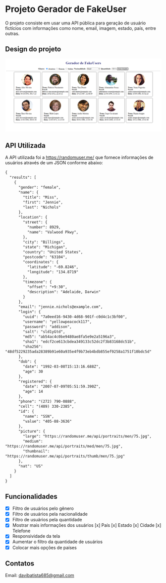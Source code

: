 # Projeto Gerador de FakeUser

O projeto consiste em usar uma API pública para geração de usuário fictícios com informações como nome, email, imagem, estado, país, entre outras.

## Design do projeto

![alt text](image.png)

## API Utilizada

A API utilizada foi a https://randomuser.me/ que fornece informações de usuários através de um JSON conforme abaixo:

```
{
  "results": [
    {
      "gender": "female",
      "name": {
        "title": "Miss",
        "first": "Jennie",
        "last": "Nichols"
      },
      "location": {
        "street": {
          "number": 8929,
          "name": "Valwood Pkwy",
        },
        "city": "Billings",
        "state": "Michigan",
        "country": "United States",
        "postcode": "63104",
        "coordinates": {
          "latitude": "-69.8246",
          "longitude": "134.8719"
        },
        "timezone": {
          "offset": "+9:30",
          "description": "Adelaide, Darwin"
        }
      },
      "email": "jennie.nichols@example.com",
      "login": {
        "uuid": "7a0eed16-9430-4d68-901f-c0d4c1c3bf00",
        "username": "yellowpeacock117",
        "password": "addison",
        "salt": "sld1yGtd",
        "md5": "ab54ac4c0be9480ae8fa5e9e2a5196a3",
        "sha1": "edcf2ce613cbdea349133c52dc2f3b83168dc51b",
        "sha256": "48df5229235ada28389b91e60a935e4f9b73eb4bdb855ef9258a1751f10bdc5d"
      },
      "dob": {
        "date": "1992-03-08T15:13:16.688Z",
        "age": 30
      },
      "registered": {
        "date": "2007-07-09T05:51:59.390Z",
        "age": 14
      },
      "phone": "(272) 790-0888",
      "cell": "(489) 330-2385",
      "id": {
        "name": "SSN",
        "value": "405-88-3636"
      },
      "picture": {
        "large": "https://randomuser.me/api/portraits/men/75.jpg",
        "medium": "https://randomuser.me/api/portraits/med/men/75.jpg",
        "thumbnail": "https://randomuser.me/api/portraits/thumb/men/75.jpg"
      },
      "nat": "US"
    }
  ]
}
```

## Funcionalidades

- [x] Filtro de usuários pelo gênero
- [x] Filtro de usuários pela nacionalidade
- [x] Filtro de usuários pela quantidade
- [x] Mostrar mais informações dos usuários
    [x] País
    [x] Estado
    [x] Cidade
    [x] Telefone
- [x] Responsividade da tela
- [x] Aumentar o filtro da quantidade de usuários
- [x] Colocar mais opções de países

## Contatos

Email: davibatista685@gmail.com
